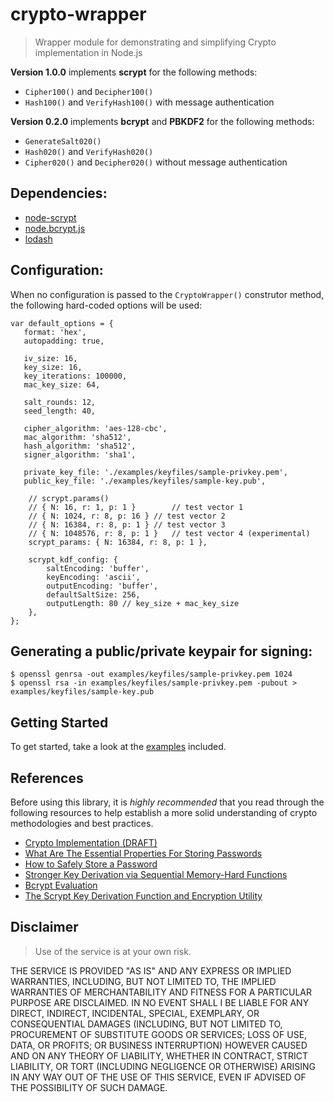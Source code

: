 # crypto-wrapper
> Wrapper module for demonstrating and simplifying Crypto implementation in Node.js

**Version 1.0.0** implements **scrypt** for the following methods:
* `Cipher100()` and `Decipher100()`
* `Hash100()` and `VerifyHash100()` with message authentication

**Version 0.2.0** implements **bcrypt** and **PBKDF2** for the following methods:
* `GenerateSalt020()`
* `Hash020()` and `VerifyHash020()`
* `Cipher020()` and `Decipher020()` without message authentication

## Dependencies:
* [node-scrypt](https://github.com/barrysteyn/node-scrypt)
* [node.bcrypt.js](https://github.com/ncb000gt/node.bcrypt.js/)
* [lodash](https://github.com/lodash/lodash)

## Configuration:
When no configuration is passed to the `CryptoWrapper()` construtor method, the following hard-coded options will be used:
````
var default_options = {
   format: 'hex',
   autopadding: true,

   iv_size: 16,
   key_size: 16,
   key_iterations: 100000,
   mac_key_size: 64,

   salt_rounds: 12,
   seed_length: 40,

   cipher_algorithm: 'aes-128-cbc',
   mac_algorithm: 'sha512',
   hash_algorithm: 'sha512',
   signer_algorithm: 'sha1',

   private_key_file: './examples/keyfiles/sample-privkey.pem',
   public_key_file: './examples/keyfiles/sample-key.pub',

	// scrypt.params()
	// { N: 16, r: 1, p: 1 }		// test vector 1
	// { N: 1024, r: 8, p: 16 }	// test vector 2
	// { N: 16384, r: 8, p: 1 }	// test vector 3
	// { N: 1048576, r: 8, p: 1 }	// test vector 4 (experimental)
	scrypt_params: { N: 16384, r: 8, p: 1 },

	scrypt_kdf_config: {
		saltEncoding: 'buffer',
		keyEncoding: 'ascii',
		outputEncoding: 'buffer',
		defaultSaltSize: 256,
		outputLength: 80 // key_size + mac_key_size
	},
};
````

## Generating a public/private keypair for signing:
````
$ openssl genrsa -out examples/keyfiles/sample-privkey.pem 1024
$ openssl rsa -in examples/keyfiles/sample-privkey.pem -pubout > examples/keyfiles/sample-key.pub
````

## Getting Started
To get started, take a look at the [examples](https://github.com/rdev5/crypto-wrapper/tree/master/examples) included.

## References
Before using this library, it is *highly recommended* that you read through the following resources to help establish a more solid understanding of crypto methodologies and best practices.
* [Crypto Implementation (DRAFT)](https://github.com/rdev5/crypto-wrapper/wiki/Crypto-Implementation-%28DRAFT%29)
* [What Are The Essential Properties For Storing Passwords](https://github.com/barrysteyn/node-scrypt#what-are-the-essential-properties-for-storing-passwords)
* [How to Safely Store a Password](http://codahale.com/how-to-safely-store-a-password/)
* [Stronger Key Derivation via Sequential Memory-Hard Functions](http://www.tarsnap.com/scrypt/scrypt.pdf)
* [Bcrypt Evaluation](https://www.usenix.org/legacy/events/usenix99/provos/provos_html/node7.html#SECTION00060000000000000000)
* [The Scrypt Key Derivation Function and Encryption Utility](http://www.tarsnap.com/scrypt.html)

## Disclaimer
> Use of the service is at your own risk.

THE SERVICE IS PROVIDED "AS IS" AND ANY EXPRESS OR IMPLIED WARRANTIES, INCLUDING, BUT NOT LIMITED TO, THE IMPLIED WARRANTIES OF MERCHANTABILITY AND FITNESS FOR A PARTICULAR PURPOSE ARE DISCLAIMED. IN NO EVENT SHALL I BE LIABLE FOR ANY DIRECT, INDIRECT, INCIDENTAL, SPECIAL, EXEMPLARY, OR CONSEQUENTIAL DAMAGES (INCLUDING, BUT NOT LIMITED TO, PROCUREMENT OF SUBSTITUTE GOODS OR SERVICES; LOSS OF USE, DATA, OR PROFITS; OR BUSINESS INTERRUPTION) HOWEVER CAUSED AND ON ANY THEORY OF LIABILITY, WHETHER IN CONTRACT, STRICT LIABILITY, OR TORT (INCLUDING NEGLIGENCE OR OTHERWISE) ARISING IN ANY WAY OUT OF THE USE OF THIS SERVICE, EVEN IF ADVISED OF THE POSSIBILITY OF SUCH DAMAGE.
